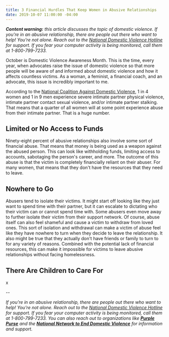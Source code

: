 ```yaml
---
title: 3 Financial Hurdles That Keep Women in Abusive Relationships
date: 2019-10-07 11:00:00 -04:00
---
```


***Content warning:** this article discusses the topic of domestic violence. If you're in an abusive relationship, there are people out there who want to help! You're not alone. Reach out to the [National Domestic Violence Hotline](https://www.thehotline.org/) for support. If you fear your computer activity is being monitored, call them at 1-800-799-7233.*

October is Domestic Violence Awareness Month. This is the time, every year, when advocates raise the issue of domestic violence so that more people will be aware of and informed about domestic violence and how it affects countless victims. As a woman, a feminist, a financial coach, and an advocate, this issue is incredibly important to me. 

According to the [National Coalition Against Domestic Violence](https://ncadv.org/statistics), 1 in 4 women and 1 in 9 men experience severe intimate partner physical violence, intimate partner contact sexual violence, and/or intimate partner stalking. That means that a quarter of all women will at some point experience abuse from their intimate partner. That is a huge number. 

## Limited or No Access to Funds

Ninety-eight percent of abusive relationships also involve some sort of financial abuse. That means that money is being used as a weapon against the abused person. This can look like withholding funds, limiting access to accounts, sabotaging the person's career, and more. The outcome of this abuse is that the victim is completely financially reliant on their abuser. For many women, that means that they don't have the resources that they need to leave. 

## Nowhere to Go

Abusers tend to isolate their victims. It might start off looking like they just want to spend time with their partner, but it can escalate to dictating who their victim can or cannot spend time with. Some abusers even move away to further isolate their victim from their support network. Of course, abuse itself can also feel shameful and cause a victim to withdraw from loved ones. This sort of isolation and withdrawal can make a victim of abuse feel like they have nowhere to turn when they decide to leave the relationship. It also might be true that they actually don't have friends or family to turn to for any variety of reasons. Combined with the potential lack of financial resources, this can make it impossible for victims to leave abusive relationships without facing homelessness. 

## There Are Children to Care For

x

--

*If you're in an abusive relationship, there are people out there who want to help! You're not alone. Reach out to the [National Domestic Violence Hotline](https://www.thehotline.org/) for support. If you fear your computer activity is being monitored, call them at 1-800-799-7233. You can also reach out to organizations like **[Purple Purse](http://purplepurse.com/)** and the **[National Network to End Domestic Violence](http://www.womenslaw.org/laws_state_type.php?id=14107&state_code=PG&open_id=all)** for information and support.*